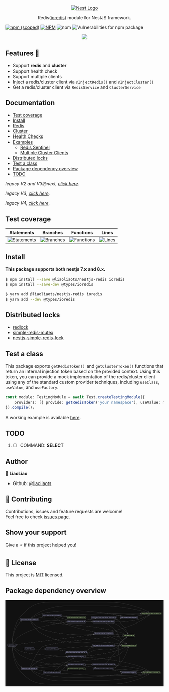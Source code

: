 <p align="center">
  <a href="https://nestjs.com/" target="blank"><img src="https://nestjs.com/img/logo_text.svg" width="320" alt="Nest Logo" /></a>
</p>

<p align="center">Redis(<a href="https://github.com/luin/ioredis" target="blank">ioredis</a>) module for NestJS framework.</p>

[![npm (scoped)](https://img.shields.io/npm/v/@liaoliaots/nestjs-redis?style=for-the-badge)](https://www.npmjs.com/package/@liaoliaots/nestjs-redis)
[![NPM](https://img.shields.io/npm/l/@liaoliaots/nestjs-redis?style=for-the-badge)](https://github.com/liaoliaots/nestjs-redis/blob/main/LICENSE)
![npm](https://img.shields.io/npm/dm/@liaoliaots/nestjs-redis?style=for-the-badge)
![Vulnerabilities for npm package](https://img.shields.io/snyk/vulnerabilities/npm/@liaoliaots/nestjs-redis?style=for-the-badge)

<p align="center">
<a href="https://github.com/liaoliaots/nestjs-redis/actions/workflows/release.yml">
<img src="https://github.com/liaoliaots/nestjs-redis/actions/workflows/release.yml/badge.svg" />
</a>
</p>

## Features 🚀

-   Support **redis** and **cluster**
-   Support health check
-   Support multiple clients
-   Inject a redis/cluster client via `@InjectRedis()` and `@InjectCluster()`
-   Get a redis/cluster client via `RedisService` and `ClusterService`

## Documentation

-   [Test coverage](#test-coverage)
-   [Install](#install)
-   [Redis](docs/latest/redis.md)
-   [Cluster](docs/latest/cluster.md)
-   [Health Checks](docs/latest/health-checks.md)
-   [Examples](docs/latest/examples.md)
    -   [Redis Sentinel](docs/latest/examples.md#sentinel)
    -   [Multiple Cluster Clients](docs/latest/examples.md#multiple-clients)
-   [Distributed locks](#distributed-locks)
-   [Test a class](#test-a-class)
-   [Package dependency overview](#package-dependency-overview)
-   [TODO](#todo)

_legacy V2 and V3@next, [click here](docs/v2/README.md)._

_legacy V3, [click here](docs/v3)._

_legacy V4, [click here](docs/v4)._

## Test coverage

| Statements                                                                                      | Branches                                                                                    | Functions                                                                                     | Lines                                                                                 |
| ----------------------------------------------------------------------------------------------- | ------------------------------------------------------------------------------------------- | --------------------------------------------------------------------------------------------- | ------------------------------------------------------------------------------------- |
| ![Statements](https://img.shields.io/badge/statements-100%25-brightgreen.svg?style=flat-square) | ![Branches](https://img.shields.io/badge/branches-100%25-brightgreen.svg?style=flat-square) | ![Functions](https://img.shields.io/badge/functions-100%25-brightgreen.svg?style=flat-square) | ![Lines](https://img.shields.io/badge/lines-100%25-brightgreen.svg?style=flat-square) |

## Install

**This package supports both nestjs 7.x and 8.x.**

```sh
$ npm install --save @liaoliaots/nestjs-redis ioredis
$ npm install --save-dev @types/ioredis
```

```sh
$ yarn add @liaoliaots/nestjs-redis ioredis
$ yarn add --dev @types/ioredis
```

## Distributed locks

-   [redlock](https://github.com/mike-marcacci/node-redlock)
-   [simple-redis-mutex](https://github.com/coligo-tech/simple-redis-mutex)
-   [nestjs-simple-redis-lock](https://github.com/huangang/nestjs-simple-redis-lock)

## Test a class

This package exports `getRedisToken()` and `getClusterToken()` functions that return an internal injection token based on the provided context. Using this token, you can provide a mock implementation of the redis/cluster client using any of the standard custom provider techniques, including `useClass`, `useValue`, and `useFactory`.

```TypeScript
const module: TestingModule = await Test.createTestingModule({
    providers: [{ provide: getRedisToken('your namespace'), useValue: mockClient }, YourService]
}).compile();
```

A working example is available [here](sample/01-testing-inject).

## TODO

1.  -   [ ] COMMAND: **SELECT**

## Author

👤 **LiaoLiao**

-   Github: [@liaoliaots](https://github.com/liaoliaots)

## 🤝 Contributing

Contributions, issues and feature requests are welcome!<br />Feel free to check [issues page](https://github.com/liaoliaots/nestjs-redis/issues).

## Show your support

Give a ⭐️ if this project helped you!

## 📝 License

This project is [MIT](https://github.com/liaoliaots/nestjs-redis/blob/main/LICENSE) licensed.

## Package dependency overview

![](docs/latest/dependency-graph.svg)
